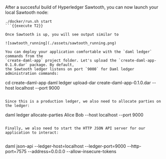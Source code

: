 After a succesful build of Hyperledger Sawtooth, you can now launch your local Sawtooth node:

```
./docker/run.sh start
```{{execute T2}}

Once Sawtooth is up, you will see output similar to

![sawtooth_running](./assets/sawtooth_running.png)

You can deploy your application comfortable with the `daml ledger` commands from the
`create-daml-app` project folder. Let's upload the `create-daml-app-0.1.0.dar` package. By default,
the Sawtooth ledger listens on port `9000` for Daml ledger administration commands:

```
cd create-daml-app
daml ledger upload-dar create-daml-app-0.1.0.dar --host localhost --port 9000
```{{execute T3}}

Since this is a production ledger, we also need to allocate parties on the ledger:

```
daml ledger allocate-parties Alice Bob --host localhost --port 9000
```{{execute T3}}

Finally, we also need to start the HTTP JSON API server for our application to interact:


```
daml json-api --ledger-host=localhost --ledger-port=9000 --http-port=7575 --address=0.0.0.0 --allow-insecure-tokens
```{{execute T3}}

